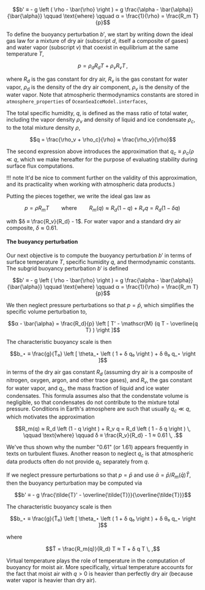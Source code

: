 ```math
b' ≡ - g \left ( \rho - \bar{\rho} \right ) = g \frac{\alpha - \bar{\alpha}}{\bar{\alpha}}
\qquad \text{where} \qquad
α = \frac{1}{\rho} = \frac{R_m T}{p}
```

To define the buoyancy perturbation $b'$, we start by writing down the ideal gas law for a mixture of 
dry air (subscript $d$, itself a composite of gases) and water vapor (subscript $v$) that coexist in equilibrium at the same temperature $T$,

```math
p = \rho_d R_d T + \rho_v R_v T \, ,
```

where $R_d$ is the gas constant for dry air,
$R_v$ is the gas constant for water vapor, $\rho_d$ is the density of the dry air component,
$\rho_v$ is the density of the water vapor.
Note that atmospheric thermodynamics constants are stored in `atmosphere_properties` of `OceanSeaIceModel.interfaces`,


The total specific humidity, $q$, is defined as the mass ratio of total water,
including the vapor density $\rho_v$ and density of liquid and ice condensate $\rho_c$, 
to the total mixture density $\rho$,

```math
q = \frac{\rho_v + \rho_c}{\rho} ≈ \frac{\rho_v}{\rho}
```

The second expression above introduces the approximation that $q_c ≡ \rho_c / ρ ≪ q$,
which we make hereafter for the purpose of evaluating stability during surface flux computations.

!!! note
    It'd be nice to comment further on the validity of this approximation, and its practicality when working with atmospheric data products.)


Putting the pieces together, we write the ideal gas law as

```math
p = ρ R_m T
\qquad \text{where} \qquad
R_m(q) ≈ R_d \left (1 - q \right ) + R_v q = R_d \left ( 1 - δ q \right ) \, 
```

with $δ ≡ \frac{R_v}{R_d} - 1$. For water vapor and a standard dry air composite, $\delta ≈ 0.61$.

#### The buoyancy perturbation

Our next objective is to compute the buoyancy perturbation $b'$ in terms of
surface temperature $T$, specific humidity $q$, and thermodynamic constants.
The subgrid buoyancy perturbation $b'$ is defined 

```math
b' ≡ - g \left ( \rho - \bar{\rho} \right ) = g \frac{\alpha - \bar{\alpha}}{\bar{\alpha}}
\qquad \text{where} \qquad
α = \frac{1}{\rho} = \frac{R_m T}{p}
```

We then neglect pressure perturbations so that $p = \bar{p}$, which simplifies the specific volume perturbation to,

```math
α - \bar{\alpha} = \frac{R_d}{p} \left [ T' - \mathscr{M} (q T - \overline{q T} ) \right ]
```

The characteristic buoyancy scale is then

```math
b_⋆ ≡ \frac{g}{T̃₀} \left [ \theta_⋆ \left ( 1 + δ q₀ \right ) + δ θ₀ q_⋆ \right ]
```



in terms of the dry air gas constant $R_d$ (assuming dry air is a composite of nitrogen, oxygen, argon, and other trace gases),
and $R_v$, the gas constant for water vapor, and $q_c$, the mass fraction of liquid and ice water condensates.
This formula assumes also that the condenstate volume is negligible, so that condensates do not contribute to the mixture total pressure.
Conditions in Earth's atmosphere are such that usually $q_c ≪ q$, which motivates the approximation

```math
R_m(q) ≈ R_d \left (1 - q \right ) + R_v q = R_d \left ( 1 - δ q \right ) \, 
\qquad \text{where} \qquad δ ≡ \frac{R_v}{R_d} - 1 ≈ 0.61 \, .
```

We've thus shown why the number "0.61" (or 1.61) appears frequently in texts on turbulent fluxes.
Another reason to neglect $q_c$ is that atmospheric data products often do not
provide $q_c$ separately from $q$.

If we neglect pressure perturbations so that $p = \bar{p}$ and use $\bar{\alpha} = \bar{p} / {R_m(\bar{q}) \bar{T}}$, then
the buoyancy perturbation may be computed via

```math
b' ≡ - g \frac{\tilde{T}' - \overline{\tilde{T}}}{\overline{\tilde{T}}}
```

The characteristic buoyancy scale is then

```math
b_⋆ ≡ \frac{g}{T̃₀} \left [ \theta_⋆ \left ( 1 + δ q₀ \right ) + δ θ₀ q_⋆ \right ]
```

where

```math
T̃ = \frac{R_m(q)}{R_d} T ≈ T + δ q T \, ,
```

Virtual temperature plays the role of temperature in the computation of buoyancy
for moist air. More specifically, virtual temperature accounts for the fact that moist air
with $q > 0$ is heavier than perfectly dry air (because water vapor is heavier than dry air).
